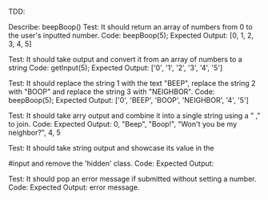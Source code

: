 TDD:

Describe: beepBoop()
Test: It should return an array of numbers from 0 to the user's inputted number.
Code: beepBoop(5);
Expected Output: [0, 1, 2, 3, 4, 5]

Test: It should take output and convert it from an array of numbers to a string
Code: getInput(5);
Expected Output: ['0', '1', '2', '3', '4', '5']

Test: It should replace the string 1 with the text "BEEP", replace the string 2 with "BOOP" and replace the string 3 with "NEIGHBOR".
Code: beepBoop(5);
Expected Output: ['0', 'BEEP', 'BOOP', 'NEIGHBOR', '4', '5']

Test: It should take arry output and combine it into a single string using a " ," to join.
Code: 
Expected Output: 0, "Beep", "Boop!", "Won't you be my neighbor?", 4, 5

Test: It should take string output and showcase its value in the <p> #input and remove the 'hidden' class.
Code: 
Expected Output: <div id="display-div" class="inside-form">

Test: It should pop an error message if submitted without setting a number.
Code: 
Expected Output: error message.